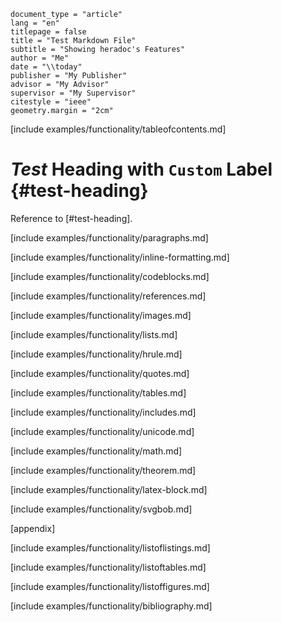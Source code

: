 ```heradoc
document_type = "article"
lang = "en"
titlepage = false
title = "Test Markdown File"
subtitle = "Showing heradoc's Features"
author = "Me"
date = "\\today"
publisher = "My Publisher"
advisor = "My Advisor"
supervisor = "My Supervisor"
citestyle = "ieee"
geometry.margin = "2cm"
```

[include examples/functionality/tableofcontents.md]

# *Test* **Heading** with `Custom` Label {#test-heading}

Reference to [#test-heading].

[include examples/functionality/paragraphs.md]

[include examples/functionality/inline-formatting.md]

[include examples/functionality/codeblocks.md]

[include examples/functionality/references.md]

[include examples/functionality/images.md]

[include examples/functionality/lists.md]
    
[include examples/functionality/hrule.md]

[include examples/functionality/quotes.md]

[include examples/functionality/tables.md]

[include examples/functionality/includes.md]
  
[include examples/functionality/unicode.md]

[include examples/functionality/math.md]

[include examples/functionality/theorem.md]

[include examples/functionality/latex-block.md]

[include examples/functionality/svgbob.md]

[appendix]

[include examples/functionality/listoflistings.md]

[include examples/functionality/listoftables.md]

[include examples/functionality/listoffigures.md]

[include examples/functionality/bibliography.md]
